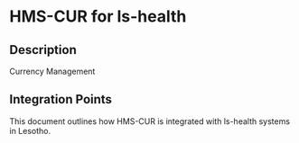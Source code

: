 # HMS-CUR for ls-health

## Description

Currency Management

## Integration Points

This document outlines how HMS-CUR is integrated with ls-health systems in Lesotho.

